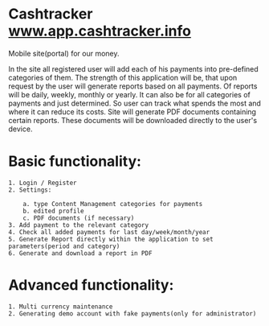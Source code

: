 # Cashtracker www.app.cashtracker.info
Mobile site(portal) for our money.

In the site all registered user will add each of his payments into pre-defined categories of them. The strength of this application will be, that upon request by the user will generate reports based on all payments. Of reports will be daily, weekly, monthly or yearly. It can also be for all categories of payments and just determined. So user can track what spends the most and where it can reduce its costs. Site will generate PDF documents containing certain reports. These documents will be downloaded directly to the user's device.

# Basic functionality:
    1. Login / Register
    2. Settings:

        a. type Content Management categories for payments
        b. edited profile
        c. PDF documents (if necessary)
    3. Add payment to the relevant category
    4. Check all added payments for last day/week/month/year
    5. Generate Report directly within the application to set parameters(period and category)
    6. Generate and download a report in PDF

# Advanced functionality:
    1. Multi currency maintenance
    2. Generating demo account with fake payments(only for administrator)